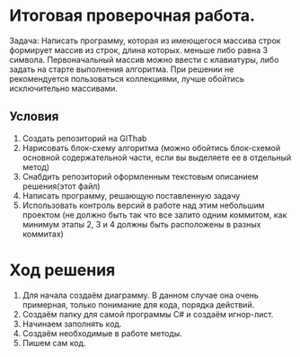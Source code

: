 # Итоговая проверочная работа.

Задача: Написать программу, которая из имеющегося массива строк формирует массив из строк, длина которых.
меньше либо равна 3 символа. Первоначальный массив можно ввести с клавиатуры, либо задать на старте
выполнения алгоритма. При решении не рекомендуется пользоваться коллекциями, лучше обойтись
исключительно массивами.

## Условия

1. Создать репозиторий на GIThab
2. Нарисовать блок-схему алгоритма (можно обойтись блок-схемой основной содержательной части, если вы выделяете ее в отдельный метод)
3. Снабдить репозиторий оформленным текстовым описанием решения(этот файл)
4. Написать программу, решающую поставленную задачу
5. Использовать контроль версий в работе над этим небольшим проектом (не должно быть так что все залито одним коммитом, как минимум этапы 2, 3 и 4 должны быть расположены в разных коммитах)

# Ход решения

1. Для начала создаём диаграмму. В данном случае она очень примерная, только понимание для кода, порядка действий.
2. Создаём папку для самой программы С# и создаём игнор-лист.
3. Начинаем заполнять код.
4. Создаём необходимые в работе методы.
5. Пишем сам код.
   

